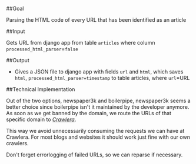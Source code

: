 ##Goal 

Parsing the HTML code of every URL that has been identified as an article

##Input

Gets URL from django app from table ```articles``` where column ```processed_html_parser```=```false```

##Output

*	Gives a JSON file to django app with fields ```url``` and ```html```, which saves ```html```, ```processed_html_parser=timestamp``` to table articles, where ```url```=URL

##Technical Implementation

Out of the two options, newspaper3k and boilerpipe, newspaper3k seems a better choice since boilerpipe isn't it maintained by the developer anymore. As soon as we get banned by the domain, we route the URLs of that specific domain to *[Crawlera](http://scrapinghub.com/crawlera/)*. 

This way we avoid unnecessarily consuming the requests we can have at Crawlera. For most blogs and websites it should work just fine with our own crawlers.

Don't forget errorlogging of failed URLs, so we can reparse if necessary.